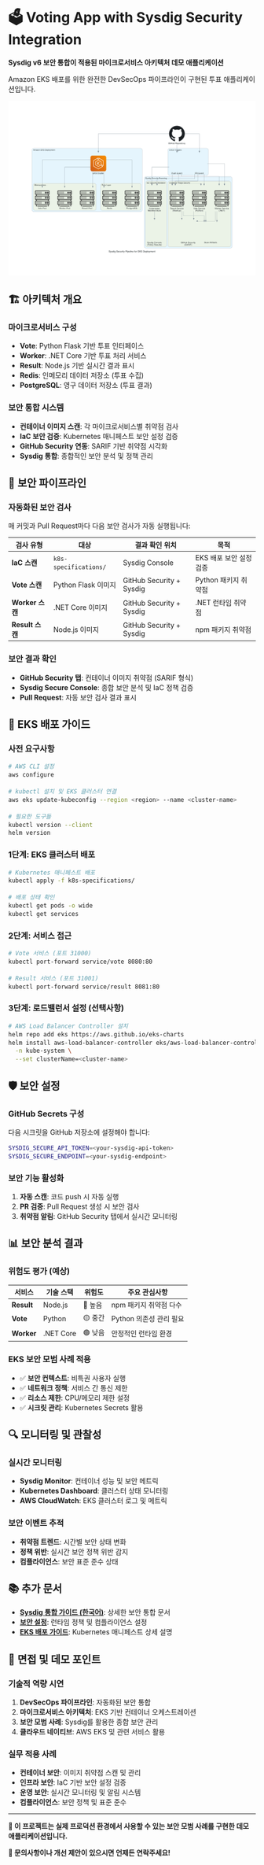 # 🗳️ Voting App with Sysdig Security Integration

**Sysdig v6 보안 통합이 적용된 마이크로서비스 아키텍처 데모 애플리케이션**

Amazon EKS 배포를 위한 완전한 DevSecOps 파이프라인이 구현된 투표 애플리케이션입니다.

![Security Pipeline Architecture](security-pipeline-architecture.png)

## 🏗️ 아키텍처 개요

### 마이크로서비스 구성
- **Vote**: Python Flask 기반 투표 인터페이스
- **Worker**: .NET Core 기반 투표 처리 서비스  
- **Result**: Node.js 기반 실시간 결과 표시
- **Redis**: 인메모리 데이터 저장소 (투표 수집)
- **PostgreSQL**: 영구 데이터 저장소 (투표 결과)

### 보안 통합 시스템
- **컨테이너 이미지 스캔**: 각 마이크로서비스별 취약점 검사
- **IaC 보안 검증**: Kubernetes 매니페스트 보안 설정 검증
- **GitHub Security 연동**: SARIF 기반 취약점 시각화
- **Sysdig 통합**: 종합적인 보안 분석 및 정책 관리

## 🔐 보안 파이프라인

### 자동화된 보안 검사
매 커밋과 Pull Request마다 다음 보안 검사가 자동 실행됩니다:

| 검사 유형 | 대상 | 결과 확인 위치 | 목적 |
|-----------|------|----------------|------|
| **IaC 스캔** | `k8s-specifications/` | Sysdig Console | EKS 배포 보안 설정 검증 |
| **Vote 스캔** | Python Flask 이미지 | GitHub Security + Sysdig | Python 패키지 취약점 |
| **Worker 스캔** | .NET Core 이미지 | GitHub Security + Sysdig | .NET 런타임 취약점 |
| **Result 스캔** | Node.js 이미지 | GitHub Security + Sysdig | npm 패키지 취약점 |

### 보안 결과 확인
- **GitHub Security 탭**: 컨테이너 이미지 취약점 (SARIF 형식)
- **Sysdig Secure Console**: 종합 보안 분석 및 IaC 정책 검증
- **Pull Request**: 자동 보안 검사 결과 표시

## 🚀 EKS 배포 가이드

### 사전 요구사항
```bash
# AWS CLI 설정
aws configure

# kubectl 설치 및 EKS 클러스터 연결
aws eks update-kubeconfig --region <region> --name <cluster-name>

# 필요한 도구들
kubectl version --client
helm version
```

### 1단계: EKS 클러스터 배포
```bash
# Kubernetes 매니페스트 배포
kubectl apply -f k8s-specifications/

# 배포 상태 확인
kubectl get pods -o wide
kubectl get services
```

### 2단계: 서비스 접근
```bash
# Vote 서비스 (포트 31000)
kubectl port-forward service/vote 8080:80

# Result 서비스 (포트 31001)  
kubectl port-forward service/result 8081:80
```

### 3단계: 로드밸런서 설정 (선택사항)
```bash
# AWS Load Balancer Controller 설치
helm repo add eks https://aws.github.io/eks-charts
helm install aws-load-balancer-controller eks/aws-load-balancer-controller \
  -n kube-system \
  --set clusterName=<cluster-name>
```

## 🛡️ 보안 설정

### GitHub Secrets 구성
다음 시크릿을 GitHub 저장소에 설정해야 합니다:

```bash
SYSDIG_SECURE_API_TOKEN=<your-sysdig-api-token>
SYSDIG_SECURE_ENDPOINT=<your-sysdig-endpoint>
```

### 보안 기능 활성화
1. **자동 스캔**: 코드 push 시 자동 실행
2. **PR 검증**: Pull Request 생성 시 보안 검사
3. **취약점 알림**: GitHub Security 탭에서 실시간 모니터링

## 📊 보안 분석 결과

### 위험도 평가 (예상)
| 서비스 | 기술 스택 | 위험도 | 주요 관심사항 |
|--------|-----------|--------|---------------|
| **Result** | Node.js | 🔴 높음 | npm 패키지 취약점 다수 |
| **Vote** | Python | 🟡 중간 | Python 의존성 관리 필요 |
| **Worker** | .NET Core | 🟢 낮음 | 안정적인 런타임 환경 |

### EKS 보안 모범 사례 적용
- ✅ **보안 컨텍스트**: 비특권 사용자 실행
- ✅ **네트워크 정책**: 서비스 간 통신 제한
- ✅ **리소스 제한**: CPU/메모리 제한 설정
- ✅ **시크릿 관리**: Kubernetes Secrets 활용

## 🔍 모니터링 및 관찰성

### 실시간 모니터링
- **Sysdig Monitor**: 컨테이너 성능 및 보안 메트릭
- **Kubernetes Dashboard**: 클러스터 상태 모니터링
- **AWS CloudWatch**: EKS 클러스터 로그 및 메트릭

### 보안 이벤트 추적
- **취약점 트렌드**: 시간별 보안 상태 변화
- **정책 위반**: 실시간 보안 정책 위반 감지
- **컴플라이언스**: 보안 표준 준수 상태

## 📚 추가 문서

- **[Sysdig 통합 가이드 (한국어)](docs/sysdig-integration-guide-ko.md)**: 상세한 보안 통합 문서
- **[보안 설정](security/)**: 런타임 정책 및 컴플라이언스 설정
- **[EKS 배포 가이드](k8s-specifications/)**: Kubernetes 매니페스트 상세 설명

## 🎯 면접 및 데모 포인트

### 기술적 역량 시연
1. **DevSecOps 파이프라인**: 자동화된 보안 통합
2. **마이크로서비스 아키텍처**: EKS 기반 컨테이너 오케스트레이션
3. **보안 모범 사례**: Sysdig를 활용한 종합 보안 관리
4. **클라우드 네이티브**: AWS EKS 및 관련 서비스 활용

### 실무 적용 사례
- **컨테이너 보안**: 이미지 취약점 스캔 및 관리
- **인프라 보안**: IaC 기반 보안 설정 검증
- **운영 보안**: 실시간 모니터링 및 알림 시스템
- **컴플라이언스**: 보안 정책 및 표준 준수

---

**🚀 이 프로젝트는 실제 프로덕션 환경에서 사용할 수 있는 보안 모범 사례를 구현한 데모 애플리케이션입니다.**

**📧 문의사항이나 개선 제안이 있으시면 언제든 연락주세요!**
